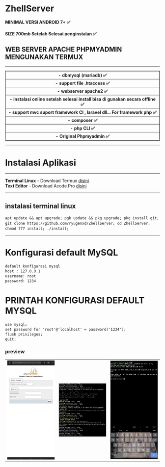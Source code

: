 # ZhellServer
<b>MINIMAL VERSI ANDROID 7+ ✅</b>
<h4>SIZE 700mb Setelah Selesai penginstalan ✅</h4>
<div>
<h2>WEB SERVER APACHE PHPMYADMIN MENGUNAKAN TERMUX</h2>
<hr>
<table border="1">
<tr>
<th>
- dbmysql (mariadb) ✅
</th>
</tr>
<tr>
<th>
- support file .htaccess ✅
</th>
</tr>
<tr>
<th>
- webserver apache2 ✅
</th>
</tr>
<tr>
<th>
- instalasi online setelah selesai install bisa di gunakan secara offline ✅
</th>
</tr>
<tr>
<th>
- support mvc suport framework CI , laravel dll... For framework php ✅
</th>
</tr>
<tr>
<th>
- composer ✅
</th>
</tr>
<tr>
<th>
- php CLI ✅
</th>
</tr>
<tr>
<th>
- Original Phpmyadmin ✅
</th>
</tr>
</table>
</div>
<div>
<hr>
<h1>Instalasi Aplikasi</h1>
<hr>
<b>Terminal Linux</b>
- Download Termux <a href="https://m.apkpure.com/id/termux/com.termux/download?from=amp_info#google_vignette">disini</a>
<br>
<b>Text Editor</b>
- Download Acode Pro <a href="https://modyolo.com/download/acode-powerful-code-editor-86711/3">disini</a>
<hr>
<h2>instalasi terminal linux</h2>

``apt update && apt upgrade;
pgk update && pkg upgrade;
pkg install git;
git clone https://github.com/ryugenxd/ZhellServer;
cd ZhellServer;
chmod 777 install;
./install;``


</div>
<hr>
<h1>Konfigurasi default  MySQL </h1>

```
default konfigurasi mysql
host : 127.0.0.1
username: root
password: 1234
```

<h1>PRINTAH KONFIGURASI DEFAULT MYSQL</h1>

```
use mysql;
set password for 'root'@'localhost' = password('1234');
flush privileges;
quit;
```

<h3> preview </h1>
<table border="0">
<td>
<img  width="200" src="preview/IMG_20220921_133414.jpg">
</td>
<td>
<img  width="200" src="preview/IMG_20220921_133723.jpg">
</td>
<td>
<img  width="200" src="preview/IMG_20220921_133911.jpg">
</td>
</table>
